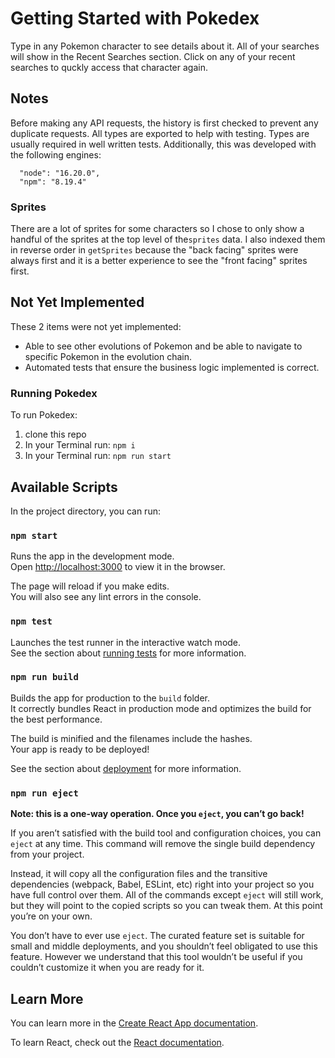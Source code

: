 # Getting Started with Pokedex
Type in any Pokemon character to see details about it. All of your searches will show in the Recent Searches section. Click on any of your recent searches to quckly access that character again.

## Notes
Before making any API requests, the history is first checked to prevent any duplicate requests.
All types are exported to help with testing. Types are usually required in well written tests. Additionally, this was developed with the following engines:
```
  "node": "16.20.0",
  "npm": "8.19.4"
```
### Sprites
There are a lot of sprites for some characters so I chose to only show a handful of the sprites at the top level of the`sprites` data. I also indexed them in reverse order in `getSprites` because the "back facing" sprites were always first and it is a better experience to see the "front facing" sprites first.

## Not Yet Implemented
These 2 items were not yet implemented:
- Able to see other evolutions of Pokemon and be able to navigate to specific Pokemon in the evolution chain.
- Automated tests that ensure the business logic implemented is correct.

### Running Pokedex

To run Pokedex:

1. clone this repo
2. In your Terminal run: `npm i`
3. In your Terminal run: `npm run start`


## Available Scripts

In the project directory, you can run:

### `npm start`

Runs the app in the development mode.\
Open [http://localhost:3000](http://localhost:3000) to view it in the browser.

The page will reload if you make edits.\
You will also see any lint errors in the console.

### `npm test`

Launches the test runner in the interactive watch mode.\
See the section about [running tests](https://facebook.github.io/create-react-app/docs/running-tests) for more information.

### `npm run build`

Builds the app for production to the `build` folder.\
It correctly bundles React in production mode and optimizes the build for the best performance.

The build is minified and the filenames include the hashes.\
Your app is ready to be deployed!

See the section about [deployment](https://facebook.github.io/create-react-app/docs/deployment) for more information.

### `npm run eject`

**Note: this is a one-way operation. Once you `eject`, you can’t go back!**

If you aren’t satisfied with the build tool and configuration choices, you can `eject` at any time. This command will remove the single build dependency from your project.

Instead, it will copy all the configuration files and the transitive dependencies (webpack, Babel, ESLint, etc) right into your project so you have full control over them. All of the commands except `eject` will still work, but they will point to the copied scripts so you can tweak them. At this point you’re on your own.

You don’t have to ever use `eject`. The curated feature set is suitable for small and middle deployments, and you shouldn’t feel obligated to use this feature. However we understand that this tool wouldn’t be useful if you couldn’t customize it when you are ready for it.

## Learn More

You can learn more in the [Create React App documentation](https://facebook.github.io/create-react-app/docs/getting-started).

To learn React, check out the [React documentation](https://reactjs.org/).
